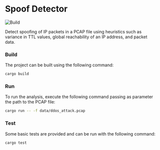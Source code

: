 # Spoof Detector

![Build](https://github.com/paolokazemi/spoof_detector/actions/workflows/build.yml/badge.svg)

Detect spoofing of IP packets in a PCAP file using heuristics such as variance in TTL values, global reachability of an IP address, and packet data.

### Build
The project can be built using the following command:

```bash
cargo build
```

### Run
To run the analysis, execute the following command passing as parameter the path to the PCAP file:

```bash
cargo run -- -f data/ddos_attack.pcap
```

### Test
Some basic tests are provided and can be run with the following command:

```bash
cargo test
```
